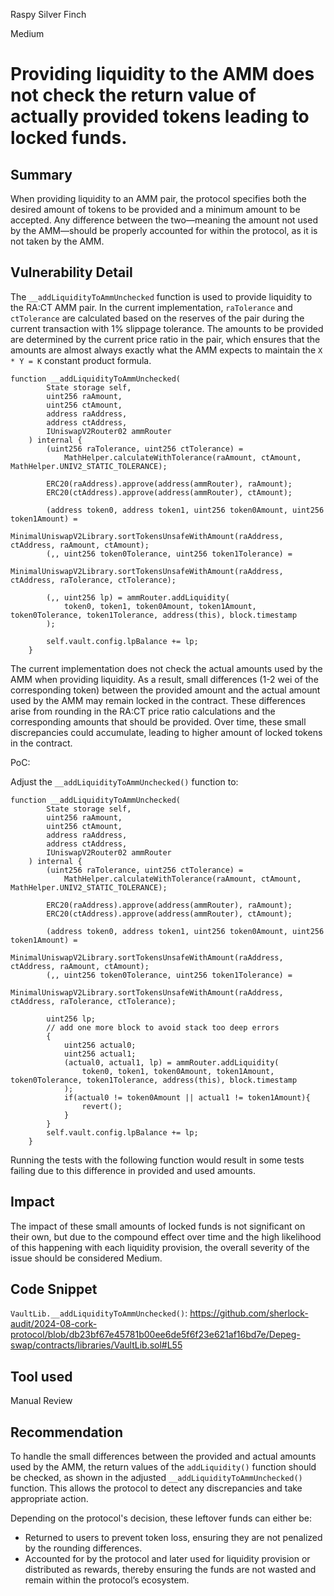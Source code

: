 Raspy Silver Finch

Medium

# Providing liquidity to the AMM does not check the return value of actually provided tokens leading to locked funds.

## Summary

When providing liquidity to an AMM pair, the protocol specifies both the desired amount of tokens to be provided and a minimum amount to be accepted. Any difference between the two—meaning the amount not used by the AMM—should be properly accounted for within the protocol, as it is not taken by the AMM.

## Vulnerability Detail

The `__addLiquidityToAmmUnchecked` function is used to provide liquidity to the RA:CT AMM pair. In the current implementation, `raTolerance` and `ctTolerance` are calculated based on the reserves of the pair during the current transaction with 1% slippage tolerance. The amounts to be provided are determined by the current price ratio in the pair, which ensures that the amounts are almost always exactly what the AMM expects to maintain the `X * Y = K` constant product formula.
```solidity
function __addLiquidityToAmmUnchecked(
        State storage self,
        uint256 raAmount,
        uint256 ctAmount,
        address raAddress,
        address ctAddress,
        IUniswapV2Router02 ammRouter
    ) internal {
        (uint256 raTolerance, uint256 ctTolerance) =
            MathHelper.calculateWithTolerance(raAmount, ctAmount, MathHelper.UNIV2_STATIC_TOLERANCE);

        ERC20(raAddress).approve(address(ammRouter), raAmount);
        ERC20(ctAddress).approve(address(ammRouter), ctAmount);

        (address token0, address token1, uint256 token0Amount, uint256 token1Amount) =
            MinimalUniswapV2Library.sortTokensUnsafeWithAmount(raAddress, ctAddress, raAmount, ctAmount);
        (,, uint256 token0Tolerance, uint256 token1Tolerance) =
            MinimalUniswapV2Library.sortTokensUnsafeWithAmount(raAddress, ctAddress, raTolerance, ctTolerance);

        (,, uint256 lp) = ammRouter.addLiquidity(
            token0, token1, token0Amount, token1Amount, token0Tolerance, token1Tolerance, address(this), block.timestamp
        );

        self.vault.config.lpBalance += lp;
    }

```

The current implementation does not check the actual amounts used by the AMM when providing liquidity. As a result, small differences (1-2 wei of the corresponding token) between the provided amount and the actual amount used by the AMM may remain locked in the contract. These differences arise from rounding in the RA:CT 
price ratio calculations and the corresponding amounts that should be provided. Over time, these small discrepancies could accumulate, leading to higher amount of locked tokens in the contract.

PoC:

Adjust the `__addLiquidityToAmmUnchecked()` function to:

```solidity 
function __addLiquidityToAmmUnchecked(
        State storage self,
        uint256 raAmount,
        uint256 ctAmount,
        address raAddress,
        address ctAddress,
        IUniswapV2Router02 ammRouter
    ) internal {
        (uint256 raTolerance, uint256 ctTolerance) =
            MathHelper.calculateWithTolerance(raAmount, ctAmount, MathHelper.UNIV2_STATIC_TOLERANCE);

        ERC20(raAddress).approve(address(ammRouter), raAmount);
        ERC20(ctAddress).approve(address(ammRouter), ctAmount);

        (address token0, address token1, uint256 token0Amount, uint256 token1Amount) =
            MinimalUniswapV2Library.sortTokensUnsafeWithAmount(raAddress, ctAddress, raAmount, ctAmount);
        (,, uint256 token0Tolerance, uint256 token1Tolerance) =
            MinimalUniswapV2Library.sortTokensUnsafeWithAmount(raAddress, ctAddress, raTolerance, ctTolerance);
        
        uint256 lp;
        // add one more block to avoid stack too deep errors
        {
            uint256 actual0;
            uint256 actual1;
            (actual0, actual1, lp) = ammRouter.addLiquidity(
                token0, token1, token0Amount, token1Amount, token0Tolerance, token1Tolerance, address(this), block.timestamp
            );
            if(actual0 != token0Amount || actual1 != token1Amount){
                revert();
            }
        }
        self.vault.config.lpBalance += lp;
    }
```

Running the tests with the following function would result in some tests failing due to this difference in provided and used amounts.
## Impact

The impact of these small amounts of locked funds is not significant on their own, but due to the compound effect over time and the high likelihood of this happening with each liquidity provision, the overall severity of the issue should be considered Medium.
## Code Snippet

`VaultLib.__addLiquidityToAmmUnchecked()`:
https://github.com/sherlock-audit/2024-08-cork-protocol/blob/db23bf67e45781b00ee6de5f6f23e621af16bd7e/Depeg-swap/contracts/libraries/VaultLib.sol#L55
## Tool used

Manual Review
## Recommendation

To handle the small differences between the provided and actual amounts used by the AMM, the return values of the `addLiquidity()` function should be checked, as shown in the adjusted `__addLiquidityToAmmUnchecked()` function. This allows the protocol to detect any discrepancies and take appropriate action.

Depending on the protocol's decision, these leftover funds can either be:
*  Returned to users to prevent token loss, ensuring they are not penalized by the rounding differences.
* Accounted for by the protocol and later used for liquidity provision or distributed as rewards, thereby ensuring the funds are not wasted and remain within the protocol’s ecosystem.